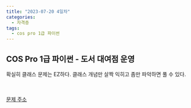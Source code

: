 ```yaml
---
title: "2023-07-20 4일차"
categories:
  - 자격증
tags:
  - cos pro 1급 파이썬
---
```

<h2>COS Pro 1급 파이썬 - 도서 대여점 운영</h2>


<script src="https://gist.github.com/harimyong/2c37becd2da395ac71fb0b76e8421d7b.js"></script>
<p>확실히 클래스 문제는 EZ하다. 클래스 개념만 살짝 익히고 좀만 파악하면 풀 수 있다.</p>

<br><br>
<a href="https://edu.goorm.io/learn/lecture/17299/cos-pro-1%EA%B8%89-%EA%B8%B0%EC%B6%9C%EB%AC%B8%EC%A0%9C-python/lesson/839021/2%EC%B0%A8-%EB%AC%B8%EC%A0%9C1-%EB%8F%84%EC%84%9C-%EB%8C%80%EC%97%AC%EC%A0%90-%EC%9A%B4%EC%98%81-python">문제 주소</a>
